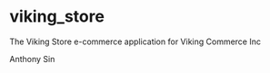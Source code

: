 viking_store
============

The Viking Store e-commerce application for Viking Commerce Inc

Anthony Sin